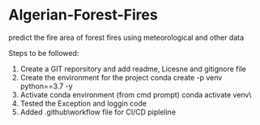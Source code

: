 # Algerian-Forest-Fires
predict the fire area of forest fires using meteorological and other data

Steps to be followed:

1. Create a GIT reporsitory and add readme, Licesne and gitignore file
2. Create the environment for the project
    conda create -p venv python==3.7 -y 
3. Activate conda environment (from cmd prompt)
    conda activate venv\
4. Tested the Exception and loggin code
5. Added .github\workflow file for CI/CD pipleline
